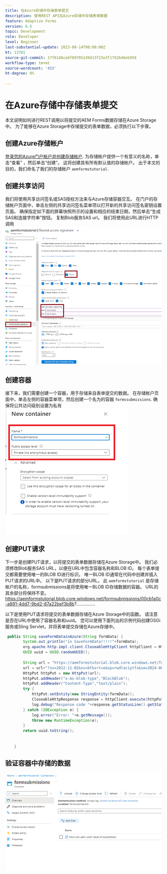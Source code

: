 ```yaml
---
title: 在Azure存储中存储表单提交
description: 使用REST API在Azure存储中存储表单数据
feature: Adaptive Forms
version: 6.5
topic: Development
role: Developer
level: Beginner
last-substantial-update: 2023-08-14T00:00:00Z
kt: 13781
source-git-commit: 17f6148ce6f897052d9d13f23e3f1792646eb958
workflow-type: tm+mt
source-wordcount: '453'
ht-degree: 0%

---
```


# 在Azure存储中存储表单提交

本文说明如何进行REST调用以将提交的AEM Forms数据存储在Azure Storage中。
为了能够在Azure Storage中存储提交的表单数据，必须执行以下步骤。

## 创建Azure存储帐户

[登录您的Azure门户帐户并创建存储帐户](https://learn.microsoft.com/en-us/azure/storage/common/storage-account-create?tabs=azure-portal#create-a-storage-account-1). 为存储帐户提供一个有意义的名称，单击“查看” ，然后单击“创建”。 这将创建具有所有默认值的存储帐户。 出于本文的目的，我们命名了我们的存储帐户 `aemformstutorial`.

## 创建共享访问

我们将使用共享访问签名或SAS授权方法来与Azure存储容器交互。
在门户的存储帐户页面中，单击左侧的共享访问签名菜单项以打开新的共享访问签名密钥设置页面。 确保指定如下面的屏幕快照所示的设置和相应的结束日期，然后单击“生成SAS和连接字符串”按钮。 复制Blob服务SAS url。 我们将使用此URL进行HTTP调用
![共享访问密钥](./assets/shared-access-signature.png)

## 创建容器

接下来，我们需要创建一个容器，用于存储来自表单提交的数据。
在存储帐户页面中，单击左侧的容器菜单项，然后创建一个名为的容器 `formssubmissions`. 确保将公共访问级别设置为私有
![容器](./assets/new-container.png)

## 创建PUT请求

下一步是创建PUT请求，以将提交的表单数据存储在Azure Storage中。 我们必须修改Blob服务SAS URL，以便在URL中包含容器名称和BLOB ID。 每个表单提交都需要使用唯一的BLOB ID进行标识。 唯一BLOB ID通常在代码中创建并插入PUT请求的URL中。
以下是PUT请求的部分URL。 此 `aemformstutorial` 是存储帐户的名称，formsubmissions是将使用唯一BLOB ID存储数据的容器。 URL的其余部分将保持不变。
https://aemformstutorial.blob.core.windows.net/formsubmissions/00cb1a0c-a891-4dd7-9bd2-67a22bef3b8b?...............

以下是使用PUT请求将提交的表单数据存储在Azure Storage中的函数。 请注意是否在URL中使用了容器名称和uuid。 您可以使用下面列出的示例代码创建OSGi服务或Sling Servlet，并将表单提交存储在Azure存储中。

```java
 public String saveFormDatainAzure(String formData) {
        System.out.println("in SaveFormData!!!!!"+formData);
        org.apache.http.impl.client.CloseableHttpClient httpClient = HttpClientBuilder.create().build();
        UUID uuid = UUID.randomUUID();
        
        String url = "https://aemformstutorial.blob.core.windows.net/formsubmissions/"+uuid.toString();
        url = url+"?sv=2022-11-02&ss=bf&srt=o&sp=rwdlaciytfx&se=2024-06-28T00:42:59Z&st=2023-06-27T16:42:59Z&spr=https&sig=v1MR%2FJuhEledioturDFRTd9e2fIDVSGJuAiUt6wNlkLA%3D";
        HttpPut httpPut = new HttpPut(url);
        httpPut.addHeader("x-ms-blob-type","BlockBlob");
        httpPut.addHeader("Content-Type","text/plain");
        try {
            httpPut.setEntity(new StringEntity(formData));
            CloseableHttpResponse response = httpClient.execute(httpPut);
            log.debug("Response code "+response.getStatusLine().getStatusCode());
        } catch (IOException e) {
            log.error("Error: "+e.getMessage());
            throw new RuntimeException(e);
        }
        return uuid.toString();


    }
```

## 验证容器中存储的数据

![form-data-in-container](./assets/form-data-in-container.png)





